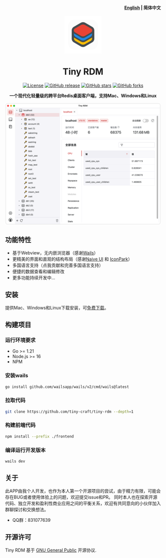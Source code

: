 <h4 align="right"><strong><a href="/">English</a></strong> | 简体中文</h4>
<div align="center">
<a href="https://github.com/tiny-craft/tiny-rdm/"><img src="build/appicon.png" width="120"/></a>
</div>
<h1 align="center">Tiny RDM</h1>
<div align="center">

[![License](https://img.shields.io/github/license/tiny-craft/tiny-rdm)](https://github.com/tiny-craft/tiny-rdm/blob/main/LICENSE)
[![GitHub release](https://img.shields.io/github/release/tiny-craft/tiny-rdm)](https://github.com/tiny-craft/tiny-rdm/releases)
[![GitHub stars](https://img.shields.io/github/stars/tiny-craft/tiny-rdm)](https://github.com/tiny-craft/tiny-rdm/stargazers)
[![GitHub forks](https://img.shields.io/github/forks/tiny-craft/tiny-rdm)](https://github.com/tiny-craft/tiny-rdm/fork)

<strong>一个现代化轻量级的跨平台Redis桌面客户端，支持Mac、Windows和Linux</strong>
</div>

![screenshot](screenshots/light_zh.png)

## 功能特性

* 基于Webview，无内嵌浏览器（感谢[Wails](https://github.com/wailsapp/wails)）
* 更精美的界面和直观的结构布局（感谢[Naive UI](https://github.com/tusen-ai/naive-ui)
  和 [IconPark](https://iconpark.oceanengine.com)）
* 多国语言支持（点我贡献和完善多国语言支持）
* 便捷的数据查看和编辑修改
* 更多功能持续开发中…

## 安装

提供Mac、Windows和Linux下载安装，可[免费下载](https://github.com/tiny-craft/tiny-rdm/releases)。

## 构建项目
### 运行环境要求
* Go >= 1.21
* Node.js >= 16
* NPM

### 安装wails
```bash
go install github.com/wailsapp/wails/v2/cmd/wails@latest
```

### 拉取代码
```bash
git clone https://github.com/tiny-craft/tiny-rdm --depth=1
```

### 构建前端代码
```bash
npm install --prefix ./frontend
```

### 编译运行开发版本
```bash
wails dev
```

## 关于
此APP由我个人开发，也作为本人第一个开源项目的尝试，由于精力有限，可能会存在BUG或者使用体验上的问题，欢迎提交issue和PR。
同时本人也在探索开源代码、独立开发和盈利性商业应用之间的平衡关系，欢迎有共同意向的小伙伴加入群聊探讨和交换想法。
* QQ群：831077639

## 开源许可

Tiny RDM 基于 [GNU General Public](/LICENSE) 开源协议.
